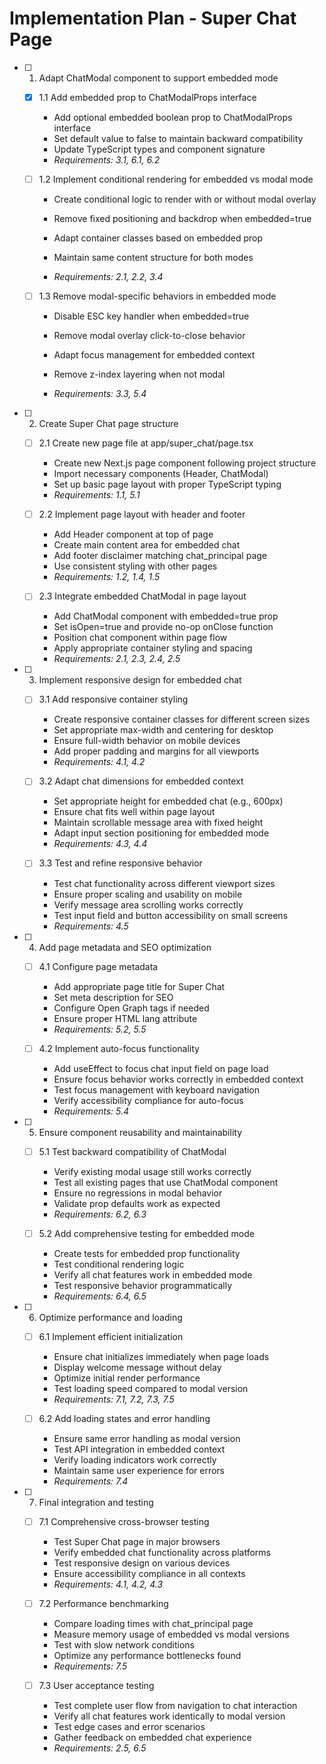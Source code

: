 # Implementation Plan - Super Chat Page

- [ ] 1. Adapt ChatModal component to support embedded mode
  - [x] 1.1 Add embedded prop to ChatModalProps interface


    - Add optional embedded boolean prop to ChatModalProps interface
    - Set default value to false to maintain backward compatibility
    - Update TypeScript types and component signature
    - _Requirements: 3.1, 6.1, 6.2_



  - [ ] 1.2 Implement conditional rendering for embedded vs modal mode
    - Create conditional logic to render with or without modal overlay
    - Remove fixed positioning and backdrop when embedded=true
    - Adapt container classes based on embedded prop


    - Maintain same content structure for both modes
    - _Requirements: 2.1, 2.2, 3.4_

  - [ ] 1.3 Remove modal-specific behaviors in embedded mode
    - Disable ESC key handler when embedded=true
    - Remove modal overlay click-to-close behavior



    - Adapt focus management for embedded context
    - Remove z-index layering when not modal
    - _Requirements: 3.3, 5.4_

- [ ] 2. Create Super Chat page structure
  - [ ] 2.1 Create new page file at app/super_chat/page.tsx
    - Create new Next.js page component following project structure
    - Import necessary components (Header, ChatModal)
    - Set up basic page layout with proper TypeScript typing
    - _Requirements: 1.1, 5.1_

  - [ ] 2.2 Implement page layout with header and footer
    - Add Header component at top of page
    - Create main content area for embedded chat
    - Add footer disclaimer matching chat_principal page
    - Use consistent styling with other pages
    - _Requirements: 1.2, 1.4, 1.5_

  - [ ] 2.3 Integrate embedded ChatModal in page layout
    - Add ChatModal component with embedded=true prop
    - Set isOpen=true and provide no-op onClose function
    - Position chat component within page flow
    - Apply appropriate container styling and spacing
    - _Requirements: 2.1, 2.3, 2.4, 2.5_

- [ ] 3. Implement responsive design for embedded chat
  - [ ] 3.1 Add responsive container styling
    - Create responsive container classes for different screen sizes
    - Set appropriate max-width and centering for desktop
    - Ensure full-width behavior on mobile devices
    - Add proper padding and margins for all viewports
    - _Requirements: 4.1, 4.2_

  - [ ] 3.2 Adapt chat dimensions for embedded context
    - Set appropriate height for embedded chat (e.g., 600px)
    - Ensure chat fits well within page layout
    - Maintain scrollable message area with fixed height
    - Adapt input section positioning for embedded mode
    - _Requirements: 4.3, 4.4_

  - [ ] 3.3 Test and refine responsive behavior
    - Test chat functionality across different viewport sizes
    - Ensure proper scaling and usability on mobile
    - Verify message area scrolling works correctly
    - Test input field and button accessibility on small screens
    - _Requirements: 4.5_

- [ ] 4. Add page metadata and SEO optimization
  - [ ] 4.1 Configure page metadata
    - Add appropriate page title for Super Chat
    - Set meta description for SEO
    - Configure Open Graph tags if needed
    - Ensure proper HTML lang attribute
    - _Requirements: 5.2, 5.5_

  - [ ] 4.2 Implement auto-focus functionality
    - Add useEffect to focus chat input field on page load
    - Ensure focus behavior works correctly in embedded context
    - Test focus management with keyboard navigation
    - Verify accessibility compliance for auto-focus
    - _Requirements: 5.4_

- [ ] 5. Ensure component reusability and maintainability
  - [ ] 5.1 Test backward compatibility of ChatModal
    - Verify existing modal usage still works correctly
    - Test all existing pages that use ChatModal component
    - Ensure no regressions in modal behavior
    - Validate prop defaults work as expected
    - _Requirements: 6.2, 6.3_

  - [ ] 5.2 Add comprehensive testing for embedded mode
    - Create tests for embedded prop functionality
    - Test conditional rendering logic
    - Verify all chat features work in embedded mode
    - Test responsive behavior programmatically
    - _Requirements: 6.4, 6.5_

- [ ] 6. Optimize performance and loading
  - [ ] 6.1 Implement efficient initialization
    - Ensure chat initializes immediately when page loads
    - Display welcome message without delay
    - Optimize initial render performance
    - Test loading speed compared to modal version
    - _Requirements: 7.1, 7.2, 7.3, 7.5_

  - [ ] 6.2 Add loading states and error handling
    - Ensure same error handling as modal version
    - Test API integration in embedded context
    - Verify loading indicators work correctly
    - Maintain same user experience for errors
    - _Requirements: 7.4_

- [ ] 7. Final integration and testing
  - [ ] 7.1 Comprehensive cross-browser testing
    - Test Super Chat page in major browsers
    - Verify embedded chat functionality across platforms
    - Test responsive design on various devices
    - Ensure accessibility compliance in all contexts
    - _Requirements: 4.1, 4.2, 4.3_

  - [ ] 7.2 Performance benchmarking
    - Compare loading times with chat_principal page
    - Measure memory usage of embedded vs modal versions
    - Test with slow network conditions
    - Optimize any performance bottlenecks found
    - _Requirements: 7.5_

  - [ ] 7.3 User acceptance testing
    - Test complete user flow from navigation to chat interaction
    - Verify all chat features work identically to modal version
    - Test edge cases and error scenarios
    - Gather feedback on embedded chat experience
    - _Requirements: 2.5, 6.5_